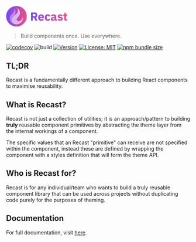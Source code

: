 <img src="https://raw.githubusercontent.com/reactivepixels/recast/main/logo.svg" alt="Recast" width="168">

> Build components once. Use everywhere.

[![codecov](https://codecov.io/gh/reactivepixels/recast/graph/badge.svg?token=F21FH8HJ7D)](https://codecov.io/gh/reactivepixels/recast)
![build](https://github.com/reactivepixels/recast/actions/workflows/.github/workflows/ci.yml/badge.svg)
[![Version](https://badge.fury.io/js/@rpxl%2Frecast.svg)](https://badge.fury.io/js/@rpxl%2Frecast)
[![License: MIT](https://img.shields.io/badge/License-MIT-blue.svg)](https://opensource.org/licenses/MIT)
[![npm bundle size](https://img.shields.io/bundlephobia/minzip/@rpxl/recast)](https://bundlephobia.com/package/@rpxl/recast@2.0.0)

## TL;DR

Recast is a fundamentally different approach to building React components to maximise reusability.

## What is Recast?

Recast is not just a collection of utilities; it is an approach/pattern to building **truly** reusable component primitives by abstracting the theme layer from the internal workings of a component.

The specific values that an Recast "primitive" can receive are not specified within the component, instead these are defined by wrapping the component with a styles definition that will form the theme API.

## Who is Recast for?

Recast is for any individual/team who wants to build a truly reusable component
library that can be used across projects without duplicating code purely for the
purposes of theming.

## Documentation

For full documentation, visit [here](https://reactivepixels.github.io/recast).

